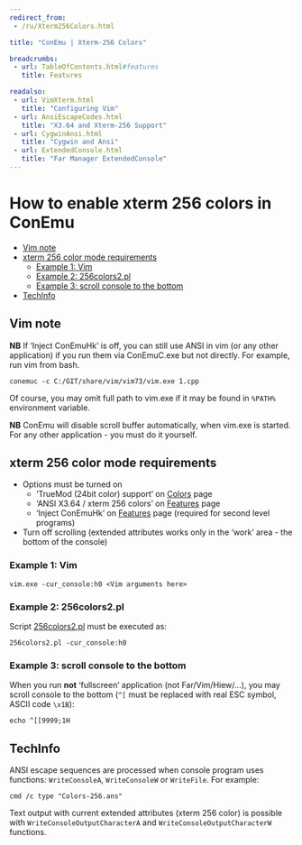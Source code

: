 ```yaml
---
redirect_from:
 - /ru/Xterm256Colors.html

title: "ConEmu | Xterm-256 Colors"

breadcrumbs:
 - url: TableOfContents.html#features
   title: Features

readalso:
 - url: VimXterm.html
   title: "Configuring Vim"
 - url: AnsiEscapeCodes.html
   title: "X3.64 and Xterm-256 Support"
 - url: CygwinAnsi.html
   title: "Cygwin and Ansi"
 - url: ExtendedConsole.html
   title: "Far Manager ExtendedConsole"
---
```


# How to enable xterm 256 colors in ConEmu

* [Vim note](#vim-note)
* [xterm 256 color mode requirements](#xterm_256_color_mode_requirements)
  * [Example 1: Vim](#Example_1:_Vim)
  * [Example 2: 256colors2.pl](#Example_2:_256colors2.pl)
  * [Example 3: scroll console to the bottom](#Example_3:_scroll_console_to_the_bottom)
* [TechInfo](#TechInfo)



<h2 id="vim-note"> Vim note </h2>

**NB** If ‘Inject ConEmuHk’ is off, you can still use ANSI in vim (or any other application)
if you run them via ConEmuC.exe but not directly. For example, run vim from bash.

~~~
conemuc -c C:/GIT/share/vim/vim73/vim.exe 1.cpp
~~~

Of course, you may omit full path to vim.exe if it may be found in `%PATH%` environment variable.

**NB** ConEmu will disable scroll buffer automatically, when vim.exe is started.
For any other application - you must do it yourself.



<h2 id="xterm_256_color_mode_requirements"> xterm 256 color mode requirements </h2>

* Options must be turned on
  * ‘TrueMod (24bit color) support’ on [Colors](Settings.html#Colors) page
  * ‘ANSI X3.64 / xterm 256 colors’ on [Features](Settings.html#Features) page
  * ‘Inject ConEmuHk’ on [Features](Settings.html#Features) page (required for second level programs)
* Turn off scrolling (extended attributes works only in the ‘work’ area - the bottom of the console)



<h3 id="Example_1:_Vim"> Example 1: Vim </h3>

~~~
vim.exe -cur_console:h0 <Vim arguments here>
~~~



<h3 id="Example_2:_256colors2.pl"> Example 2: 256colors2.pl </h3>

Script [256colors2.pl](http://www.frexx.de/xterm-256-notes/data/256colors2.pl) must be executed as:

~~~
256colors2.pl -cur_console:h0
~~~



<h3 id="Example_3:_scroll_console_to_the_bottom"> Example 3: scroll console to the bottom </h3>

When you run **not** ‘fullscreen’ application (not Far/Vim/Hiew/...),
you may scroll console to the bottom (`^[` must be replaced with real ESC symbol, ASCII code `\x1B`):

~~~
echo ^[[9999;1H
~~~



<h2 id="TechInfo"> TechInfo </h2>

ANSI escape sequences are processed when console program uses functions:
`WriteConsoleA`, `WriteConsoleW` or `WriteFile`. For example:

~~~
cmd /c type "Colors-256.ans"
~~~

Text output with current extended attributes (xterm 256 color)
is possible with `WriteConsoleOutputCharacterA` and `WriteConsoleOutputCharacterW`
functions.
